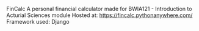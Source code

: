 FinCalc
A personal financial calculator made for BWIA121 - Introduction to Acturial Sciences module
Hosted at: https://fincalc.pythonanywhere.com/
Framework used: Django
